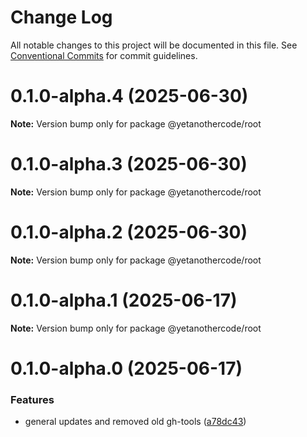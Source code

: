 # Change Log

All notable changes to this project will be documented in this file.
See [Conventional Commits](https://conventionalcommits.org) for commit guidelines.

# 0.1.0-alpha.4 (2025-06-30)

**Note:** Version bump only for package @yetanothercode/root

# 0.1.0-alpha.3 (2025-06-30)

**Note:** Version bump only for package @yetanothercode/root

# 0.1.0-alpha.2 (2025-06-30)

**Note:** Version bump only for package @yetanothercode/root

# 0.1.0-alpha.1 (2025-06-17)

**Note:** Version bump only for package @yetanothercode/root

# 0.1.0-alpha.0 (2025-06-17)

### Features

- general updates and removed old gh-tools ([a78dc43](https://github.com/yetanothercode/yet-another/commit/a78dc43a9256da044c3ad29dd10fcd927a5e202d))
